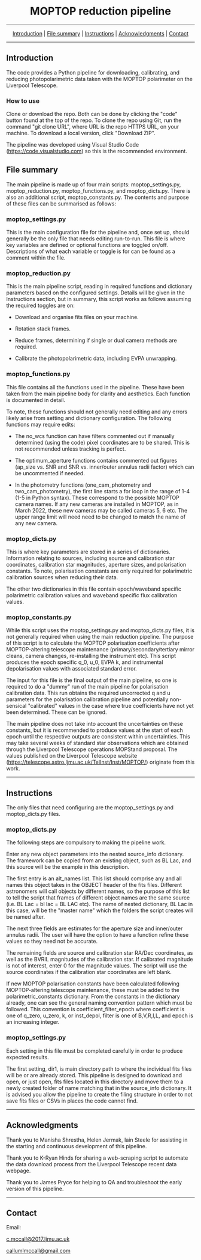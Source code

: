 <h1 align="center">
  <br>
MOPTOP reduction pipeline
  <br>
</h1>

---

<p align="center">
  <a href="#introduction">Introduction</a> |
  <a href="#file-summary">File summary</a> |
  <a href="#instructions">Instructions</a> |
  <a href="#acknowledgments">Acknowledgments</a> |
  <a href="#contact">Contact</a>
</p>

---

## Introduction

The code provides a Python pipeline for downloading, calibrating, and reducing photopolarimetric data taken with the MOPTOP polarimeter on the Liverpool Telescope.  

### How to use

Clone or download the repo. Both can be done by clicking the "code" button found at the top of the repo. To clone the repo using Git, run the command "git clone URL", where URL is the repo HTTPS URL, on your machine. To download a local version, click "Download ZIP". 

The pipeline was developed using Visual Studio Code (https://code.visualstudio.com) so this is the recommended environment.

## File summary

The main pipeline is made up of four main scripts: moptop_settings.py, moptop_reduction.py, moptop_functions.py, and moptop_dicts.py. There is also an additional script, moptop_constants.py. The contents and purpose of these files can be summarised as follows:

### moptop_settings.py

This is the main configuration file for the pipeline and, once set up, should generally be the only file that needs editing run-to-run. This file is where key variables are defined or optional functions are toggled on/off. Descriptions of what each variable or toggle is for can be found as a comment within the file. 

### moptop_reduction.py

This is the main pipeline script, reading in required functions and dictionary parameters based on the configured settings. Details will be given in the Instructions section, but in summary, this script works as follows assuming the required toggles are on:

- Download and organise fits files on your machine.

- Rotation stack frames.

- Reduce frames, determining if single or dual camera methods are required.

- Calibrate the photopolarimetric data, including EVPA unwrapping.

### moptop_functions.py

This file contains all the functions used in the pipeline. These have been taken from the main pipeline body for clarity and aesthetics. Each function is documented in detail.

To note, these functions should not generally need editing and any errors likely arise from setting and dictionary configuration. The following functions may require edits:

- The no_wcs function can have filters commented out if manually determined (using the code) pixel coordinates are to be shared. This is not recommended unless tracking is perfect.

- The optimum_aperture functions contains commented out figures (ap_size vs. SNR and SNR vs. inner/outer annulus radii factor) which can be uncommented if needed. 

- In the photometry functions (one_cam_photometry and two_cam_photometry), the first line starts a for loop in the range of 1-4 (1-5 in Python syntax). These correspond to the possible MOPTOP camera names. If any new cameras are installed in MOPTOP, as in March 2022, these new cameras may be called cameras 5, 6 etc. The upper range limit will need need to be changed to match the name of any new camera. 

### moptop_dicts.py

This is where key parameters are stored in a series of dictionaries. Information relating to sources, including source and calibration star coordinates, calibration star magnitudes, aperture sizes, and polarisation constants. To note, polarisation constants are only required for polarimetric calibration sources when reducing their data. 

The other two dictionaries in this file contain epoch/waveband specific polarimetric calibration values and waveband specific flux calibration values. 

### moptop_constants.py

While this script uses the moptop_settings.py and moptop_dicts.py files, it is not generally required when using the main reduction pipeline. The purpose of this script is to calculate the MOPTOP polarisation coefficients after MOPTOP-altering telescope maintenance (primary/secondary/tertiary mirror cleans, camera changes, re-installing the instrument etc). This script produces the epoch specific q_0, u_0, EVPA k, and instrumental depolarisation values with associated standard error.

The input for this file is the final output of the main pipeline, so one is required to do a "dummy" run of the main pipeline for polarisation calibration data. This run obtains the required uncorrected q and u parameters for the polarisation calibration pipeline and potentially non-sensical "calibrated" values in the case where true coefficients have not yet been determined. These can be ignored.

The main pipeline does not take into account the uncertainties on these constants, but it is recommended to produce values at the start of each epoch until the respective outputs are consistent within uncertainties. This may take several weeks of standard star observations which are obtained through the Liverpool Telescope operations MOPStand proposal. The values published on the Liverpool Telescope website (https://telescope.astro.ljmu.ac.uk/TelInst/Inst/MOPTOP/) originate from this work. 

---

## Instructions 

The only files that need configuring are the moptop_settings.py and moptop_dicts.py files. 

### moptop_dicts.py 

The following steps are compulsory to making the pipeline work. 

Enter any new object parameters into the nested source_info dictionary. The framework can be copied from an existing object, such as BL Lac, and this source will be the example in this description. 

The first entry is an alt_names list. This list should comprise any and all names this object takes in the OBJECT header of the fits files. Different astronomers will call objects by different names, so the purpose of this list to tell the script that frames of different object names are the same source (i.e. BL Lac = bl lac = BL LAC etc). The name of nested dictionary, BL Lac in this case, will be the "master name" which the folders the script creates will be named after.

The next three fields are estimates for the aperture size and inner/outer annulus radii. The user will have the option to have a function refine these values so they need not be accurate.

The remaining fields are source and calibration star RA/Dec coordinates, as well as the BVRIL magnitudes of the calibration star. If calibrated magnitude is not of interest, enter 0 for the magnitude values. The script will use the source coordinates if the calibration star coordinates are left blank.

If new MOPTOP polarisation constants have been calculated following MOPTOP-altering telescope maintenance, these must be added to the polarimetric_constants dictionary. From the constants in the dictionary already, one can see the general naming convention pattern which must be followed. This convention is coefficient_filter_epoch where coefficient is one of q_zero, u_zero, k, or inst_depol, filter is one of B,V,R,I,L, and epoch is an increasing integer. 

### moptop_settings.py

Each setting in this file must be completed carefully in order to produce expected results.

The first setting, dir1, is main directory path to where the individual fits files will be or are already stored. This pipeline is designed to download and open, or just open, fits files located in this directory and move them to a newly created folder of name matching that in the source_info dictionary. It is advised you allow the pipeline to create the filing structure in order to not save fits files or CSVs in places the code cannot find.  

---

## Acknowledgments 

Thank you to Manisha Shrestha, Helen Jermak, Iain Steele for assisting in the starting and continuous development of this pipeline.

Thank you to K-Ryan Hinds for sharing a web-scraping script to automate the data download process from the Liverpool Telescope recent data webpage.

Thank you to James Pryce for helping to QA and troubleshoot the early version of this pipeline.

---

## Contact

Email:

c.mccall@2017.ljmu.ac.uk

callumlmccall@gmail.com